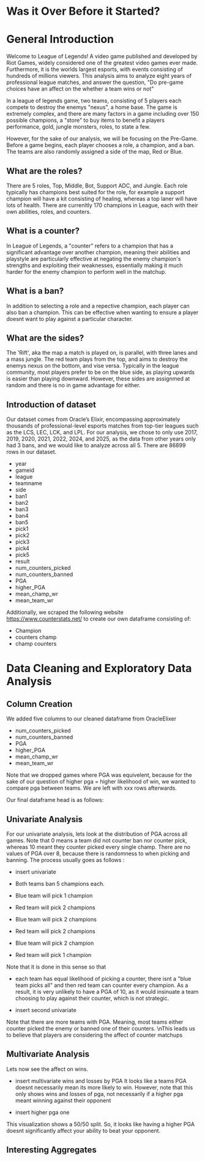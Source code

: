 # Was it Over Before it Started?

# General Introduction 
Welcome to League of Legends! A video game published and developed by Riot Games, widely considered one of the greatest video games ever made. Furthermore, it is the worlds largest esports, with events consisting of hundreds of millions viewers. This analysis aims to analyze eight years of professional league matches, and answer the question, "Do pre-game choices have an affect on the whether a team wins or not"

In a league of legends game, two teams, consisting of 5 players each compete to destroy the enemys "nexus", a home base. The game is extremely complex, and there are many factors in a game including over 150 possible champions, a "store" to buy items to benefit a players performance, gold, jungle monsters, roles, to state a few. 

However, for the sake of our analysis, we will be focusing on the Pre-Game. Before a game begins, each player chooses a role, a champion, and a ban. The teams are also randomly assigned a side of the map, Red or Blue.

## What are the roles? 
There are 5 roles, Top, Middle, Bot, Support ADC, and Jungle. Each role typically has champions best suited for the role, for example a support champion will have a kit consisting of healing, whereas a top laner will have lots of health. There are currenltly 170 champions in League, each with their own abilities, roles, and counters. 

## What is a counter? 
In League of Legends, a "counter" refers to a champion that has a significant advantage over another champion, meaning their abilities and playstyle are particularly effective at negating the enemy champion's strengths and exploiting their weaknesses, essentially making it much harder for the enemy champion to perform well in the matchup. 

## What is a ban?
In addition to selecting a role and a repective champion, each player can also ban a champion. This can be effective when wanting to ensure a player doesnt want to play against a particular character.

## What are the sides? 
The 'Rift', aka the map a match is played on, is parallel, with three lanes and a mass jungle. The red team plays from the top, and aims to destroy the enemys nexus on the bottom, and vise versa. Typically in the league community, most players prefer to be on the blue side, as playing upwards is easier than playing downward. However, these sides are assignmed at random and there is no in game advantage for either.

## Introduction of dataset 
Our dataset comes from Oracle’s Elixir, encompassing approximately thousands of professional-level esports matches from top-tier leagues such as the LCS, LEC, LCK, and LPL. For our analysis, we chose to only use 2017, 2019, 2020, 2021, 2022, 2024, and 2025, as the data from other years only had 3 bans, and we would like to analyze across all 5. There are 86899 rows in our dataset. 

- year
- gameid
- league
- teamname
- side
- ban1 
- ban2
- ban3
- ban4
- ban5 
- pick1
- pick2
- pick3
- pick4
- pick5
- result
- num_counters_picked
- num_counters_banned 
- PGA 
- higher_PGA
- mean_champ_wr
- mean_team_wr

Additionally, we scraped the following website https://www.counterstats.net/ to create our own dataframe consisting of: 

- Champion
- counters champ
- champ counters

# Data Cleaning and Exploratory Data Analysis

## Column Creation
We added five columns to our cleaned dataframe from OracleElixer

- num_counters_picked
- num_counters_banned 
- PGA 
- higher_PGA
- mean_champ_wr
- mean_team_wr

Note that we dropped games where PGA was equivelent, because for the sake of our question of higher pga = higher likelihood of win, we wanted to compare pga between teams. We are left with xxx rows afterwards. 

Our final dataframe head is as follows: 

## Univariate Analysis 
For our univariate analysis, lets look at the distribution of PGA across all games. Note that 0 means a team did not counter ban nor counter pick, whereas 10 meant they counter picked every single champ. There are no values of PGA over 8, because there is randomness to when picking and banning. The process usually goes as follows :  

- insert univariate 

- Both teams ban 5 champions each. 
- Blue team will pick 1 champion
- Red team will pick 2 champions 
- Blue team will pick 2 champions
- Red team will pick 2 champions
- Blue team will pick 2 champion
- Red team will pick 1 champion

Note that it is done in this sense so that 
- each team has equal likelihood of picking a counter, there isnt a "blue team picks all" and then red team can counter every champion.  As a result, it is very unlikely to have a PGA of 10, as it would insinuate a team choosing to play against their counter, which is not strategic. 

- insert second univariate 

Note that there are more teams with PGA. Meaning, most teams either counter picked the enemy or banned one of their counters. \nThis leads us to believe that players are considering the affect of counter matchups


## Multivariate Analysis 
Lets now see the affect on wins. 
- insert multivariate wins and losses by PGA
It looks like a teams PGA doesnt necessarily mean its more likely to win. However, note that this only shows wins and losses of pga, not necessarily if a higher pga meant winning against their opponent

- insert higher pga one 

This visualization shows a 50/50 split. So, it looks like having a higher PGA doesnt significantly affect your ability to beat your opponent.

## Interesting Aggregates